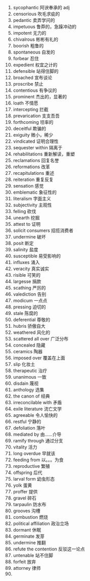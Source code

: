 1. sycophantic 阿谀奉承的 adj
2. censorious 吹毛求疵的
3. pedantic 卖弄学问的
4. impetuous 鲁莽的，急躁冲动的
5. impotent 无力的
6. chivalrous 彬彬有礼的
7. boorish 粗鲁的
8. spontaneous 自发的
9. forbear 忍住
10. expedient 权宜之计的
11. defensible 站得住脚的
12. broached 宣布谈论
13. proscribe 禁止
14. contentious 有争议的
15. prominent 杰出的，显著的
16. loath 不情愿
17. intercepting 拦截
18. prevarication 支支吾吾
19. forthcoming 坦率的
20. deceitful 欺骗的
21. exiguity 微小，稀少
22. vindicated 证明合理性
23. sequester within 隔离于
24. rehabilitations 重新解读，重塑
25. reclamations 回复名誉
26. reformations 改革
27. recapitulations 重述
28. reiteration 重复反复
29. sensation 感觉
30. emblematic 象征性的
31. literalism 字面主义
32. subjectivity 主观性
33. felling 砍伐
34. unearth 挖掘
35. attest to 证明
36. solicit consumers 招揽消费者
37. undermine 破坏
38. posit 断定
39. salinity 盐度
40. susceptible 易受影响的
41. influxes 涌入
42. veracity 真实诚实
43. risible 可笑的
44. largesse 捐款
45. scathing 严厉的
46. valediction 告别
47. modicum 一点点
48. pressing 迫切的
49. stale 陈腐的
50. deferential 尊敬的
51. hubris 骄傲自大
52. weathered 风化的
53. scattered all over 广泛分布
54. concealed 隐藏
55. ceramics 陶器
56. imposed over 覆盖在上面
57. slip 化妆土
58. therapeutic 治疗
59. unanimous 一致
60. disdain 蔑视
61. anthology 选集
62. the canon of 经典
63. irreconcilable with 矛盾
64. exile literature 流亡文学
65. agreeable 令人愉快的
66. restful 宁静的
67. defoliation 落叶
68. mediated by 由……介导
69. ramify through 通过分支
70. vitality 活力
71. long overdue 早就该
72. feeding from 以。。。为食
73. reproductive 繁殖
74. offspring 后代
75. larval form 幼虫形态
76. yolk 蛋黄
77. proffer 提供
78. gravel 碎石
79. tarpaulin 防水布
80. grooves 沟槽
81. combustion 燃烧 
82. political affiliation 政治立场
83. dormant 休眠
84. germinate 发芽
85. undermine 推翻
86. refute the contention 反驳这一论点
87. untenable 站不住脚
88. forfeit 放弃
89. attorney 律师
90. 